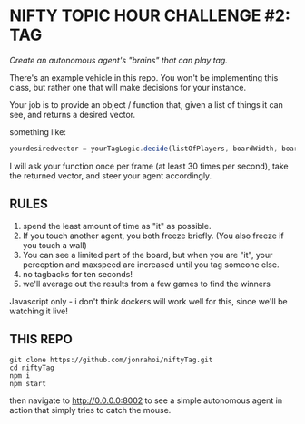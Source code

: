 # NIFTY TOPIC HOUR CHALLENGE \#2: TAG

*Create an autonomous agent's "brains" that can play tag.*

There's an example vehicle in this repo. You won't be implementing this class, but rather one that will make decisions for your instance.

Your job is to provide an object / function that, given a list of things it can see, and returns a desired vector.

something like:

```javascript
yourdesiredvector = yourTagLogic.decide(listOfPlayers, boardWidth, boardHeight, areYouIt);
```

I will ask your function once per frame (at least 30 times per second), take the returned vector, and steer your agent accordingly.

## RULES ##

1. spend the least amount of time as "it" as possible.
2. If you touch another agent, you both freeze briefly.  (You also freeze if you touch a wall)
3. You can see a limited part of the board, but when you are "it", your perception and maxspeed are increased until you tag someone else.
4. no tagbacks for ten seconds!
5. we'll average out the results from a few games to find the winners

Javascript only - i don't think dockers will work well for this, since we'll be watching it live!

## THIS REPO ##

```
git clone https://github.com/jonrahoi/niftyTag.git
cd niftyTag
npm i
npm start
```

then navigate to http://0.0.0.0:8002 to see a simple autonomous agent in action that simply tries to catch the mouse.